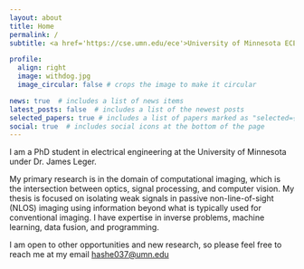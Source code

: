 ```yaml
---
layout: about
title: Home
permalink: /
subtitle: <a href='https://cse.umn.edu/ece'>University of Minnesota ECE Department</a>

profile:
  align: right
  image: withdog.jpg
  image_circular: false # crops the image to make it circular

news: true  # includes a list of news items
latest_posts: false  # includes a list of the newest posts
selected_papers: true # includes a list of papers marked as "selected={true}"
social: true  # includes social icons at the bottom of the page
---
```


I am a PhD student in electrical engineering at the University of Minnesota under Dr. James Leger.

My primary research is in the domain of computational imaging, which is the intersection between optics, signal processing, and computer vision. My thesis is focused on isolating weak signals in passive non-line-of-sight (NLOS) imaging using information beyond what is typically used for conventional imaging. I have expertise in inverse problems, machine learning, data fusion, and programming.

I am open to other opportunities and new research, so please feel free to reach me at my email hashe037@umn.edu
